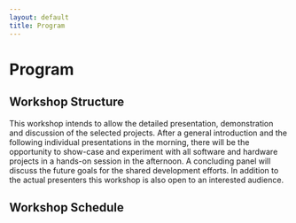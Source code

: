 ```yaml
---
layout: default
title: Program
---
```


<div id="program">
  <h1 class="pageTitle">Program</h1>
  <div class="programContent">
	<h2>Workshop Structure</h2>
		This workshop intends to allow the detailed presentation, demonstration and discussion of the selected projects. After a general introduction and the following individual presentations in the morning, there will be the opportunity to show-case and experiment with all software and hardware projects in a hands-on session in the afternoon. A concluding panel will discuss the future goals for the shared development efforts. In addition to the actual presenters this workshop is also open to an interested audience.
	<h2>Workshop Schedule</h2>
    </div>
  </div>
</div>
